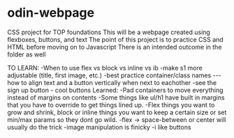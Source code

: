 # odin-webpage
CSS project for TOP foundations
This will be a webpage created using flexboxes, buttons, and text
The point of this project is to practice CSS and HTML before moving on to Javascript
There is an intended outcome in the folder as well

TO LEARN:
    -When to use flex vs block vs inline vs ib
    -make s1 more adjustable (title, first image, etc.)
    -best practice container/class names
    --- how to align text and a button vertically when next to eachother
        -see the sign up button
    - cool buttons
Learned:
    -Pad containers to move everything instead of margins on contents
    -Some things like ul/h1 have built in margins that you have to override to get things lined up.
    -Flex things you want to grow and shrink, block or inline things you want to keep a certain size or set min/max params so they dont go wild. 
    -flex -> space-between or center will usually do the trick
    -image manipulation is finicky 
    -i like buttons